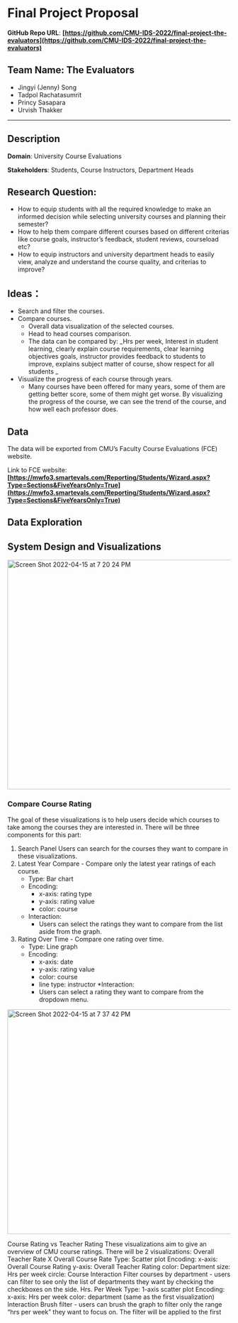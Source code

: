 # Final Project Proposal

**GitHub Repo URL**: **[https://github.com/CMU-IDS-2022/final-project-the-evaluators](https://github.com/CMU-IDS-2022/final-project-the-evaluators)**

## Team Name: The Evaluators 



* Jingyi (Jenny) Song
* Tadpol Rachatasumrit
* Princy Sasapara
* Urvish Thakker


---


## **Description**

**Domain**: University Course Evaluations

**Stakeholders**: Students, Course Instructors, Department Heads


## **Research Question**:



* How to equip students with all the required knowledge to make an informed decision while selecting university courses and planning their semester? 
* How to help them compare different courses based on different criterias like course goals, instructor’s feedback, student reviews, courseload etc?
* How to equip instructors and university department heads to easily view, analyze and understand the course quality, and criterias to improve?


## **Ideas：**



* Search and filter the courses.
* Compare courses.
    * Overall data visualization of the selected courses.
    * Head to head courses comparison.
    * The data can be compared by: _Hrs per week, Interest in student learning, clearly explain course requirements, clear learning objectives goals, instructor provides feedback to students to improve, explains subject matter of course, show respect for all students _
* Visualize the progress of each course through years. 
    * Many courses have been offered for many years, some of them are getting better score, some of them might get worse. By visualizing the progress of the course, we can see the trend of the course, and how well each professor does.



## **Data**

The data will be exported from CMU’s Faculty Course Evaluations (FCE) website.  

Link to FCE website: **[https://mwfo3.smartevals.com/Reporting/Students/Wizard.aspx?Type=Sections&FiveYearsOnly=True](https://mwfo3.smartevals.com/Reporting/Students/Wizard.aspx?Type=Sections&FiveYearsOnly=True)**

## **Data Exploration**



## **System Design and Visualizations**


<img width="517" alt="Screen Shot 2022-04-15 at 7 20 24 PM" src="https://user-images.githubusercontent.com/51781106/163651920-3aa0fe7b-fcf5-4fb3-a513-51d2c5e616d9.png">

### Compare Course Rating

The goal of these visualizations is to help users decide which courses to take among the courses they are interested in. There will be three components for this part:

1. Search Panel
   Users can search for the courses they want to compare in these visualizations.
2. Latest Year Compare - Compare only the latest year ratings of each course.
   * Type: Bar chart
   * Encoding:
      * x-axis: rating type
      * y-axis: rating value
      * color: course
   * Interaction:
      * Users can select the ratings they want to compare from the list aside from the graph.
3. Rating Over Time - Compare one rating over time.
   * Type: Line graph
   * Encoding:
      * x-axis: date
      * y-axis: rating value
      * color: course
      * line type: instructor
   *Interaction:
      * Users can select a rating they want to compare from the dropdown menu.

<img width="506" alt="Screen Shot 2022-04-15 at 7 37 42 PM" src="https://user-images.githubusercontent.com/51781106/163652788-160689f5-5bc0-4d13-9831-11a6b63f0aed.png">



Course Rating vs Teacher Rating
These visualizations aim to give an overview of CMU course ratings. There will be 2 visualizations:
Overall Teacher Rate X Overall Course Rate 
Type: Scatter plot
Encoding:
x-axis: Overall Course Rating
y-axis: Overall Teacher Rating
color: Department
size: Hrs per week
circle: Course
Interaction
Filter courses by department - users can filter to see only the list of departments they want by checking the checkboxes on the side.
Hrs. Per Week
Type: 1-axis scatter plot
Encoding:
x-axis: Hrs per week
color: department (same as the first visualization)
Interaction
Brush filter - users can brush the graph to filter only the range “hrs per week” they want to focus on. The filter will be applied to the first 


